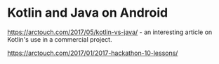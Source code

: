 # Kotlin and Java on Android 

https://arctouch.com/2017/05/kotlin-vs-java/ - an interesting article on Kotlin's use in a commercial project. 

https://arctouch.com/2017/01/2017-hackathon-10-lessons/
